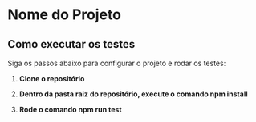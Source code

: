 # Nome do Projeto

## Como executar os testes

Siga os passos abaixo para configurar o projeto e rodar os testes:

1. **Clone o repositório**

2. **Dentro da pasta raiz do repositório, execute o comando npm install**
   
3. **Rode o comando npm run test**

